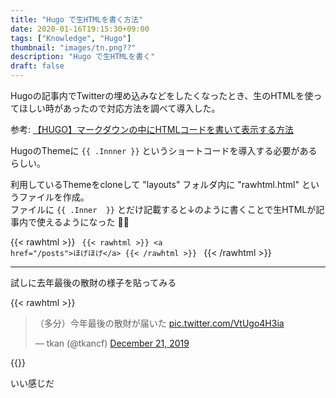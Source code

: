 ```yaml
---
title: "Hugo で生HTMLを書く方法"
date: 2020-01-16T19:15:30+09:00
tags: ["Knowledge", "Hugo"]
thumbnail: "images/tn.png??"
description: "Hugo で生HTMLを書く"
draft: false
---
```


Hugoの記事内でTwitterの埋め込みなどをしたくなったとき、生のHTMLを使ってほしい時があったので対応方法を調べて導入した。

参考: [【HUGO】マークダウンの中にHTMLコードを書いて表示する方法](https://srbrnote.work/archives/2772)

HugoのThemeに `{{ .Innner }}` というショートコードを導入する必要があるらしい。

利用しているThemeをcloneして "layouts" フォルダ内に "rawhtml.html" というファイルを作成。  
ファイルに `{{ .Inner  }}` とだけ記載すると↓のように書くことで生HTMLが記事内で使えるようになった 🎉🎉

{{< rawhtml >}}
<code>
{{&lt; rawhtml &gt;}}
&lt;a href=&quot;/posts&quot;&gt;ほげほげ&lt;/a&gt;
{{&lt; /rawhtml &gt;}}
</code>
{{< /rawhtml >}}

------------

試しに去年最後の散財の様子を貼ってみる

{{< rawhtml >}}
<blockquote class="twitter-tweet"><p lang="ja" dir="ltr">（多分）今年最後の散財が届いた <a href="https://t.co/VtUgo4H3ia">pic.twitter.com/VtUgo4H3ia</a></p>&mdash; tkan (@tkancf) <a href="https://twitter.com/tkancf/status/1208281887912804352?ref_src=twsrc%5Etfw">December 21, 2019</a></blockquote> <script async src="https://platform.twitter.com/widgets.js" charset="utf-8"></script>
{{</ rawhtml >}}

いい感じだ
